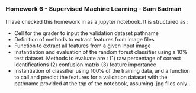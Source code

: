 ### Homework 6 - Supervised Machine Learning - Sam Badman

I have checked this homework in as a jupyter notebook. It is structured as :

* Cell for the grader to input the validation dataset pathname 
* Definition of methods to extract features from image files
* Function to extract all features from a given input image
* Instantiation and evaluation of the random forest classifier using a 10% test
 dataset. Methods to evaluate are : 
 (1) raw percentage of correct identifications
 (2) confusion matrix
 (3) feature importance
* Instantiation of classifier using 100% of the training data, and a function to
call and predict the features for a validation dataset with the pathname 
provided at the top of the notebook, assuming .jpg files only .

